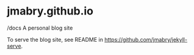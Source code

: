 # jmabry.github.io

/docs
A personal blog site

To serve the blog site, see README in https://github.com/jmabry/jekyll-serve.
